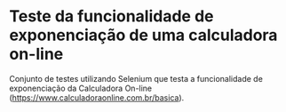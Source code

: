 # Teste da funcionalidade de exponenciação de uma calculadora on-line

Conjunto de testes utilizando Selenium que testa a funcionalidade de exponenciação da Calculadora On-line (https://www.calculadoraonline.com.br/basica).